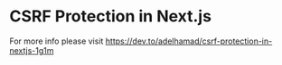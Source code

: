# CSRF Protection in Next.js

For more info please visit https://dev.to/adelhamad/csrf-protection-in-nextjs-1g1m
